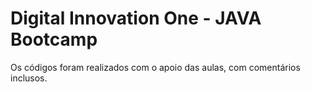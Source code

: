 # Digital Innovation One - JAVA Bootcamp
Os códigos foram realizados com o apoio das aulas, com comentários inclusos.
